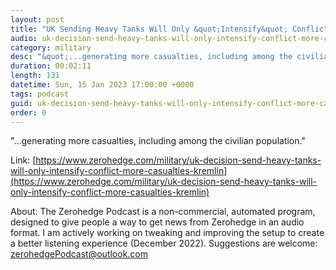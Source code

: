 ```yaml
---
layout: post
title: "UK Sending Heavy Tanks Will Only &quot;Intensify&quot; Conflict With &quot;More Casualties&quot;: Kremlin"
audio: uk-decision-send-heavy-tanks-will-only-intensify-conflict-more-casualties-kremlin-0
category: military
desc: "&quot;...generating more casualties, including among the civilian population.&quot;"
duration: 00:02:11
length: 131
datetime: Sun, 15 Jan 2023 17:00:00 +0000
tags: podcast
guid: uk-decision-send-heavy-tanks-will-only-intensify-conflict-more-casualties-kremlin-0
order: 0
---
```

&quot;...generating more casualties, including among the civilian population.&quot;

Link: [https://www.zerohedge.com/military/uk-decision-send-heavy-tanks-will-only-intensify-conflict-more-casualties-kremlin](https://www.zerohedge.com/military/uk-decision-send-heavy-tanks-will-only-intensify-conflict-more-casualties-kremlin)

About: The Zerohedge Podcast is a non-commercial, automated program, designed to give people a way to get news from Zerohedge in an audio format.  I am actively working on tweaking and improving the setup to create a better listening experience (December 2022).  Suggestions are welcome: [zerohedgePodcast@outlook.com](mailto:zerohedgePodcast@outlook.com)